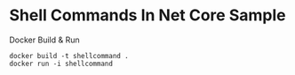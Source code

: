 # Shell Commands In Net Core Sample

Docker Build & Run
```shell
docker build -t shellcommand .
docker run -i shellcommand
```
